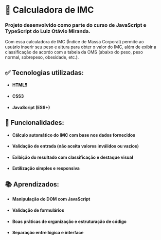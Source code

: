 # 🧮 Calculadora de IMC
<h3>Projeto desenvolvido como parte do curso de JavaScript e TypeScript do Luiz Otávio Miranda.</h3>

Com essa calculadora de IMC (Índice de Massa Corporal) permite ao usuário inserir seu peso e altura para obter o valor do IMC, além de exibir a classificação de acordo com a tabela da OMS (abaixo do peso, peso normal, sobrepeso, obesidade, etc.).
## ✅ Tecnologias utilizadas:
<ul>
<h4><li>HTML5</li></h4>
<h4><li>CSS3</li></h4>
<h4><li>JavaScript (ES6+)</li></h4>
</ul>

## 🎯 Funcionalidades:
<ul>
<h4><li>Cálculo automático do IMC com base nos dados fornecidos</li></h4>
<h4><li>Validação de entrada (não aceita valores inválidos ou vazios)</li></h4>
<h4><li>Exibição do resultado com classificação e destaque visual</li></h4>
<h4><li>Estilização simples e responsiva</li></h4>
</ul>

## 📚 Aprendizados:
<ul>
<h4><li>Manipulação do DOM com JavaScript</li></h4>
<h4><li>Validação de formulários</li></h4>
<h4><li>Boas práticas de organização e estruturação de código</li></h4>
<h4><li>Separação entre lógica e interface</li></h4>
</ul>
